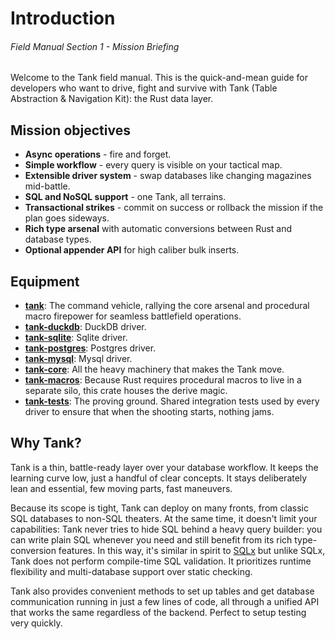 # Introduction
###### *Field Manual Section 1* - Mission Briefing

Welcome to the Tank field manual. This is the quick-and-mean guide for developers who want to drive, fight and survive with Tank (Table Abstraction & Navigation Kit): the Rust data layer.

## Mission objectives
- **Async operations** - fire and forget.
- **Simple workflow** - every query is visible on your tactical map.
- **Extensible driver system** - swap databases like changing magazines mid-battle.
- **SQL and NoSQL support** - one Tank, all terrains.
- **Transactional strikes** - commit on success or rollback the mission if the plan goes sideways.
- **Rich type arsenal** with automatic conversions between Rust and database types.
- **Optional appender API** for high caliber bulk inserts.

## Equipment
- [**tank**](https://crates.io/crates/tank): The command vehicle, rallying the core arsenal and procedural macro firepower for seamless battlefield operations.
- [**tank-duckdb**](https://crates.io/crates/tank-duckdb): DuckDB driver.
- [**tank-sqlite**](https://crates.io/crates/tank-sqlite): Sqlite driver.
- [**tank-postgres**](https://crates.io/crates/tank-postgres): Postgres driver.
- [**tank-mysql**](https://crates.io/crates/tank-mysql): Mysql driver.
- [**tank-core**](https://crates.io/crates/tank-core): All the heavy machinery that makes the Tank move.
- [**tank-macros**](https://crates.io/crates/tank-macros): Because Rust requires procedural macros to live in a separate silo, this crate houses the derive magic.
- [**tank-tests**](https://crates.io/crates/tank-tests): The proving ground. Shared integration tests used by every driver to ensure that when the shooting starts, nothing jams.

## Why Tank?
Tank is a thin, battle-ready layer over your database workflow.
It keeps the learning curve low, just a handful of clear concepts. It stays deliberately lean and essential, few moving parts, fast maneuvers.

Because its scope is tight, Tank can deploy on many fronts, from classic SQL databases to non-SQL theaters. At the same time, it doesn't limit your capabilities: Tank never tries to hide SQL behind a heavy query builder: you can write plain SQL whenever you need and still benefit from its rich type-conversion features. In this way, it's similar in spirit to [SQLx](https://crates.io/crates/sqlx) but unlike SQLx, Tank does not perform compile-time SQL validation. It prioritizes runtime flexibility and multi-database support over static checking.

Tank also provides convenient methods to set up tables and get database communication running in just a few lines of code, all through a unified API that works the same regardless of the backend. Perfect to setup testing very quickly.
